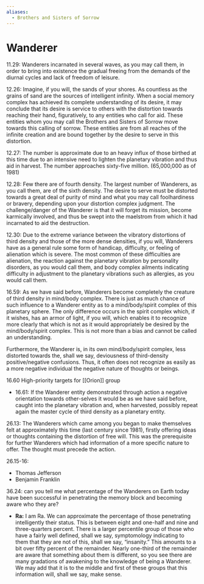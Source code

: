 ```yaml
---
aliases:
  - Brothers and Sisters of Sorrow
---
```

# Wanderer
11.29: Wanderers incarnated in several waves, as you may call them, in order to bring into existence the gradual freeing from the demands of the diurnal cycles and lack of freedom of leisure.

12.26: Imagine, if you will, the sands of your shores. As countless as the grains of sand are the sources of intelligent infinity. When a social memory complex has achieved its complete understanding of its desire, it may conclude that its desire is service to others with the distortion towards reaching their hand, figuratively, to any entities who call for aid. These entities whom you may call the Brothers and Sisters of Sorrow move towards this calling of sorrow. These entities are from all reaches of the infinite creation and are bound together by the desire to serve in this distortion.

12.27: The number is approximate due to an heavy influx of those birthed at this time due to an intensive need to lighten the planetary vibration and thus aid in harvest. The number approaches sixty-five million. (65,000,000 as of 1981)

12.28: Few there are of fourth density. The largest number of Wanderers, as you call them, are of the sixth density. The desire to serve must be distorted towards a great deal of purity of mind and what you may call foolhardiness or bravery, depending upon your distortion complex judgment. The challenge/danger of the Wanderer is that it will forget its mission, become karmically involved, and thus be swept into the maelstrom from which it had incarnated to aid the destruction.

12.30: Due to the extreme variance between the vibratory distortions of third density and those of the more dense densities, if you will, Wanderers have as a general rule some form of handicap, difficulty, or feeling of alienation which is severe. The most common of these difficulties are alienation, the reaction against the planetary vibration by personality disorders, as you would call them, and body complex ailments indicating difficulty in adjustment to the planetary vibrations such as allergies, as you would call them.

16.59:
As we have said before, Wanderers become completely the creature of third density in mind/body complex. There is just as much chance of such influence to a Wanderer entity as to a mind/body/spirit complex of this planetary sphere. The only difference occurs in the spirit complex which, if it wishes, has an armor of light, if you will, which enables it to recognize more clearly that which is not as it would appropriately be desired by the mind/body/spirit complex. This is not more than a bias and cannot be called an understanding.  
  
Furthermore, the Wanderer is, in its own mind/body/spirit complex, less distorted towards the, shall we say, deviousness of third-density positive/negative confusions. Thus, it often does not recognize as easily as a more negative individual the negative nature of thoughts or beings.

16.60 High-priority targets for [[Orion]] group
- 16.61: If the Wanderer entity demonstrated through action a negative orientation towards other-selves it would be as we have said before, caught into the planetary vibration and, when harvested, possibly repeat again the master cycle of third density as a planetary entity.

26.13: The Wanderers which came among you began to make themselves felt at approximately this time (last century since 1981), firstly offering ideas or thoughts containing the distortion of free will. This was the prerequisite for further Wanderers which had information of a more specific nature to offer. The thought must precede the action.

26.15-16:
- Thomas Jefferson
- Benjamin Franklin

36.24: can you tell me what percentage of the Wanderers on Earth today have been successful in penetrating the memory block and becoming aware who they are?
- **Ra:** I am Ra. We can approximate the percentage of those penetrating intelligently their status. This is between eight and one-half and nine and three-quarters percent. There is a larger percentile group of those who have a fairly well defined, shall we say, symptomology indicating to them that they are not of this, shall we say, “insanity.” This amounts to a bit over fifty percent of the remainder. Nearly one-third of the remainder are aware that something about them is different, so you see there are many gradations of awakening to the knowledge of being a Wanderer. We may add that it is to the middle and first of these groups that this information will, shall we say, make sense.